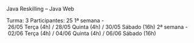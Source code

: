 Java Reskilling – Java Web

Turma: 3
Participantes: 25
1ª semana - 26/05 Terça (4h) / 28/05 Quinta (4h) / 30/05 Sábado (16h)
2ª semana - 02/06 Terça (4h) / 04/06 Quinta (4h) / 06/06 Sábado (16h)